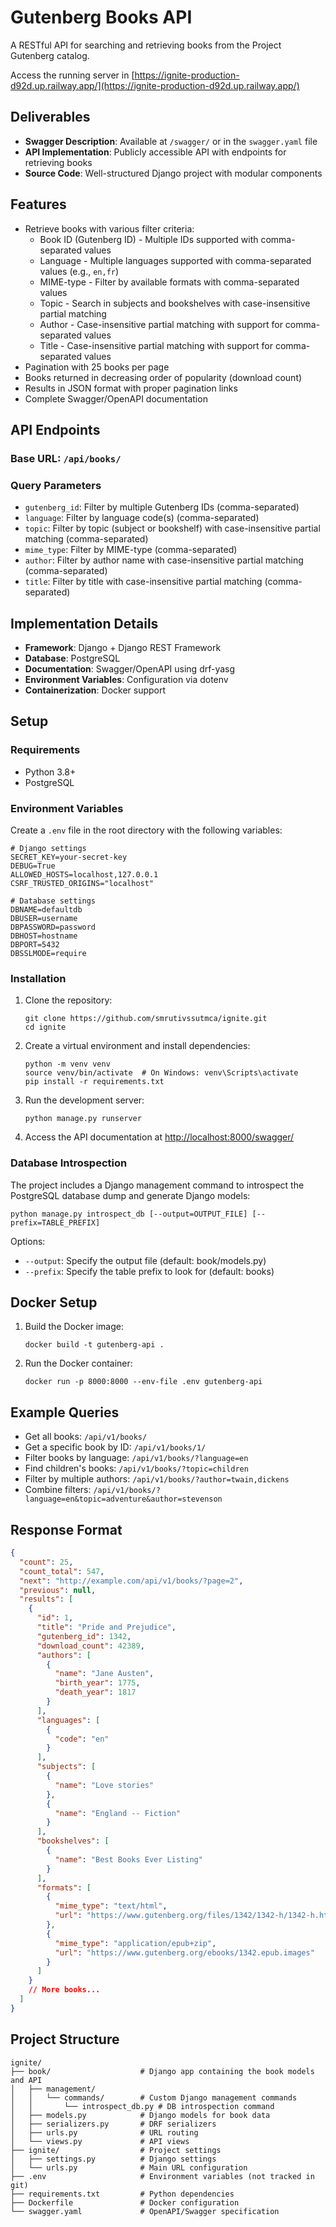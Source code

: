 # Gutenberg Books API

A RESTful API for searching and retrieving books from the Project Gutenberg catalog.

Access the running server in [https://ignite-production-d92d.up.railway.app/](https://ignite-production-d92d.up.railway.app/)

## Deliverables

- **Swagger Description**: Available at `/swagger/` or in the `swagger.yaml` file
- **API Implementation**: Publicly accessible API with endpoints for retrieving books
- **Source Code**: Well-structured Django project with modular components

## Features

- Retrieve books with various filter criteria:
  - Book ID (Gutenberg ID) - Multiple IDs supported with comma-separated values
  - Language - Multiple languages supported with comma-separated values (e.g., `en,fr`)
  - MIME-type - Filter by available formats with comma-separated values
  - Topic - Search in subjects and bookshelves with case-insensitive partial matching
  - Author - Case-insensitive partial matching with support for comma-separated values
  - Title - Case-insensitive partial matching with support for comma-separated values
- Pagination with 25 books per page
- Books returned in decreasing order of popularity (download count)
- Results in JSON format with proper pagination links
- Complete Swagger/OpenAPI documentation

## API Endpoints

### Base URL: `/api/books/`

### Query Parameters

- `gutenberg_id`: Filter by multiple Gutenberg IDs (comma-separated)
- `language`: Filter by language code(s) (comma-separated)
- `topic`: Filter by topic (subject or bookshelf) with case-insensitive partial matching (comma-separated)
- `mime_type`: Filter by MIME-type (comma-separated)
- `author`: Filter by author name with case-insensitive partial matching (comma-separated)
- `title`: Filter by title with case-insensitive partial matching (comma-separated)

## Implementation Details

- **Framework**: Django + Django REST Framework
- **Database**: PostgreSQL
- **Documentation**: Swagger/OpenAPI using drf-yasg
- **Environment Variables**: Configuration via dotenv
- **Containerization**: Docker support

## Setup

### Requirements

- Python 3.8+
- PostgreSQL

### Environment Variables

Create a `.env` file in the root directory with the following variables:
```
# Django settings
SECRET_KEY=your-secret-key
DEBUG=True
ALLOWED_HOSTS=localhost,127.0.0.1
CSRF_TRUSTED_ORIGINS="localhost"

# Database settings
DBNAME=defaultdb
DBUSER=username
DBPASSWORD=password
DBHOST=hostname
DBPORT=5432
DBSSLMODE=require
```

### Installation

1. Clone the repository:
   ```
   git clone https://github.com/smrutivssutmca/ignite.git
   cd ignite
   ```

2. Create a virtual environment and install dependencies:
   ```
   python -m venv venv
   source venv/bin/activate  # On Windows: venv\Scripts\activate
   pip install -r requirements.txt
   ```

3. Run the development server:
   ```
   python manage.py runserver
   ```

4. Access the API documentation at [http://localhost:8000/swagger/](http://localhost:8000/swagger/)

### Database Introspection

The project includes a Django management command to introspect the PostgreSQL database dump and generate Django models:

```
python manage.py introspect_db [--output=OUTPUT_FILE] [--prefix=TABLE_PREFIX]
```

Options:
- `--output`: Specify the output file (default: book/models.py)
- `--prefix`: Specify the table prefix to look for (default: books)

## Docker Setup

1. Build the Docker image:
   ```
   docker build -t gutenberg-api .
   ```

2. Run the Docker container:
   ```
   docker run -p 8000:8000 --env-file .env gutenberg-api
   ```

## Example Queries

- Get all books: `/api/v1/books/`
- Get a specific book by ID: `/api/v1/books/1/`
- Filter books by language: `/api/v1/books/?language=en`
- Find children's books: `/api/v1/books/?topic=children`
- Filter by multiple authors: `/api/v1/books/?author=twain,dickens`
- Combine filters: `/api/v1/books/?language=en&topic=adventure&author=stevenson`

## Response Format

```json
{
  "count": 25,
  "count_total": 547,
  "next": "http://example.com/api/v1/books/?page=2",
  "previous": null,
  "results": [
    {
      "id": 1,
      "title": "Pride and Prejudice",
      "gutenberg_id": 1342,
      "download_count": 42389,
      "authors": [
        {
          "name": "Jane Austen",
          "birth_year": 1775,
          "death_year": 1817
        }
      ],
      "languages": [
        {
          "code": "en"
        }
      ],
      "subjects": [
        {
          "name": "Love stories"
        },
        {
          "name": "England -- Fiction"
        }
      ],
      "bookshelves": [
        {
          "name": "Best Books Ever Listing"
        }
      ],
      "formats": [
        {
          "mime_type": "text/html",
          "url": "https://www.gutenberg.org/files/1342/1342-h/1342-h.htm"
        },
        {
          "mime_type": "application/epub+zip",
          "url": "https://www.gutenberg.org/ebooks/1342.epub.images"
        }
      ]
    }
    // More books...
  ]
}
```

## Project Structure

```
ignite/
├── book/                    # Django app containing the book models and API
│   ├── management/
│   │   └── commands/        # Custom Django management commands
│   │       └── introspect_db.py # DB introspection command
│   ├── models.py            # Django models for book data
│   ├── serializers.py       # DRF serializers
│   ├── urls.py              # URL routing
│   └── views.py             # API views
├── ignite/                  # Project settings
│   ├── settings.py          # Django settings
│   └── urls.py              # Main URL configuration
├── .env                     # Environment variables (not tracked in git)
├── requirements.txt         # Python dependencies
├── Dockerfile               # Docker configuration
└── swagger.yaml             # OpenAPI/Swagger specification
```